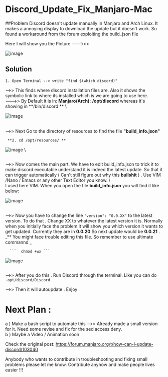 # Discord_Update_Fix_Manjaro-Mac

##Problem 
Discord doesn't update manually in Manjaro and Arch Linux. It makes a annoying display to download the update but it doesn't work. So found a workaround from the forum
exploiting the build_json file

Here I will show you the Picture --->>>

![image](https://user-images.githubusercontent.com/66947064/193479708-78f67da3-7b6e-4eb7-a44f-f64eb000cd6f.png)


## Solution

```1. Open Terminal --> write "find $(which discord)" ``` 

-->> This finds where discord installation files are. Also it shows the symbolic link to where its installed which is we are going to use here. \
--->> By Default it is in:
         **Manjaro(Arch):** **/opt/discord**  whereas it's showing in **/bin/discord ** \
         
  ![image](https://user-images.githubusercontent.com/66947064/193478965-cde372c7-2f06-4c19-a16b-23bd3bd76481.png)
         
\
-->> Next Go to the directory of resources to find the file **"build_info.json"** 

``` **2. cd /opt/resources/ **``` 


  ![image](https://user-images.githubusercontent.com/66947064/193479093-3aa9dcd2-2277-45e4-8c01-d7dfbfee4445.png)
\

## 
-->> Now comes the main part. We have to edit build_info.json to trick it to make discord executable understand it is indeed the latest update. So that it can trigger automatically ( Can't still figure out why this **bullshit** ) . Use VIM /Nano / Emacs or any other Text Editor you know.
\     
I used here VIM. When you open the file **build_info.json** you will find it like below:
    
  ![image](https://user-images.githubusercontent.com/66947064/193479184-1e369607-c152-4281-bacd-8e167244776c.png)

##
 -->> Now you have to change the line ``` "version": "0.0.XX" ``` to the latest version. To do that . Change XX to  whatever the latest version it is. Normally when you initially face the problem it will show you which version it wants to  get updated. Currently they are in **0.0.20** So next update would be  **0.0.21** . 
_** You might face trouble editing this file. So remember to use ultimate commannd _
      
      ```  chmod +wx ``` 

![image](https://user-images.githubusercontent.com/66947064/193479423-e080f81e-c9cd-484c-a6eb-2d25b8354657.png)

##
-->> After you do this . Run Discord through the terminal. Like you can do   ```  .opt/discord/Discord ``` 

-->> Then it will autoupdate . Enjoy 

# Next Plan :

a )   Make a bash  script to automate this -->> Already made a small version for it. Need some revise and fix for the sed access deny. \
b )   Maybe a Video / Animation soon 


Check the original post: https://forum.manjaro.org/t/how-can-i-update-discord/103040

Anybody who wants to contribute in troubleshooting and fixing small problems please let me know. Contribute anyhow and make people lives
easier !!!

